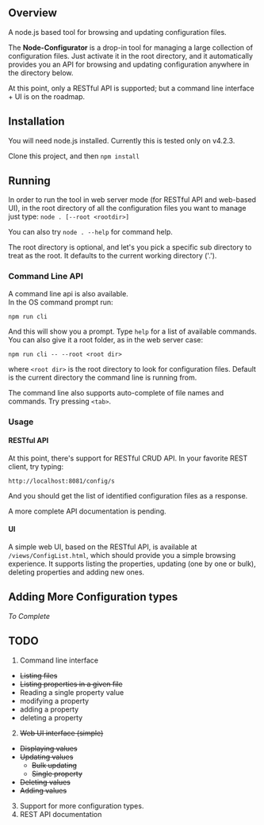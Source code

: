 
## Overview
A node.js based tool for browsing and updating configuration files.

The __Node-Configurator__ is a drop-in tool for managing a large collection of configuration files.
Just activate it in the root directory, and it automatically provides you an API for browsing and updating configuration anywhere in the directory below.

At this point, only a RESTful API is supported; but a command line interface + UI is on the roadmap.

## Installation

You will need node.js installed. Currently this is tested only on v4.2.3.

Clone this project, and then `npm install`

## Running
In order to run the tool in web server mode (for RESTful API and web-based UI), in the root directory of all the configuration files you want to manage just type: `node . [--root <rootdir>]`

You can also try `node . --help` for command help.

The root directory is optional, and let's you pick a specific sub directory to treat as the root. It defaults to the current working directory ('.').

### Command Line API
A command line api is also available.  
In the OS command prompt run:
```
npm run cli
```
And this will show you a prompt. Type `help` for a list of available commands.  
You can also give it a root folder, as in the web server case:
```
npm run cli -- --root <root dir>
```
where `<root dir>` is the root directory to look for configuration files. Default is the current directory the command line is running from.

The command line also supports auto-complete of file names and commands. Try pressing `<tab>`.


### Usage

#### RESTful API
At this point, there's support for RESTful CRUD API.
In your favorite REST client, try typing:
```
http://localhost:8081/config/s
```
And you should get the list of identified configuration files as a response.

A more complete API documentation is pending.

#### UI

A simple web UI, based on the RESTful API, is available at `/views/ConfigList.html`, which should provide you a simple browsing experience.
It supports listing the properties, updating (one by one or bulk), deleting properties and adding new ones.

## Adding More Configuration types
*To Complete*

## TODO

1. Command line interface
  * ~~Listing files~~
  * ~~Listing properties in a given file~~
  * Reading a single property value
  * modifying a property
  * adding a property
  * deleting a property
2. ~~Web UI interface (simple)~~
  * ~~Displaying values~~
  * ~~Updating values~~
    * ~~Bulk updating~~
    * ~~Single property~~
  * ~~Deleting values~~
  * ~~Adding values~~
3. Support for more configuration types.
4. REST API documentation
